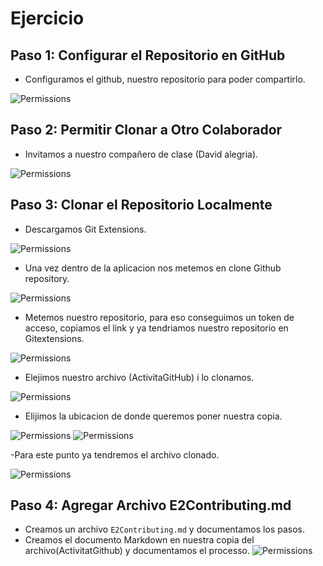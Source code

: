 # Ejercicio 

## Paso 1: Configurar el Repositorio en GitHub

- Configuramos el github, nuestro repositorio para poder compartirlo.

![Permissions](./ActivitatGithub/capturas/captura%201.png)

## Paso 2: Permitir Clonar a Otro Colaborador

- Invitamos a nuestro compañero de clase (David alegria).

![Permissions](./ActivitatGithub/capturas/2.png)

## Paso 3: Clonar el Repositorio Localmente

- Descargamos Git Extensions.

![Permissions](./ActivitatGithub/capturas/3.png)

- Una vez dentro de la aplicacion nos metemos en clone Github repository.

![Permissions](./ActivitatGithub/capturas/8.png)

- Metemos nuestro repositorio, para eso conseguimos un token de acceso, copiamos el link y ya tendriamos nuestro repositorio en Gitextensions.

![Permissions](./ActivitatGithub/capturas/5.png)

- Elejimos nuestro archivo (ActivitaGitHub) i lo clonamos.

![Permissions](./ActivitatGithub/capturas/9.png)
- Elijimos la ubicacion de donde queremos poner nuestra copia.

![Permissions](./ActivitatGithub/capturas/6.png)
![Permissions](./ActivitatGithub/capturas/7.png)

-Para este punto ya tendremos el archivo clonado.

![Permissions](./ActivitatGithub/capturas/4.png)
## Paso 4: Agregar Archivo E2Contributing.md

- Creamos un archivo `E2Contributing.md` y documentamos los pasos.
- Creamos el documento Markdown en nuestra copia del archivo(ActivitatGithub) y documentamos el processo.
![Permissions](./ActivitatGithub/capturas/10.png)


